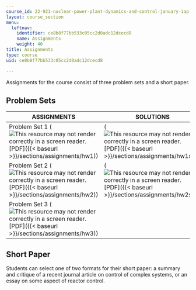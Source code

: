 ```yaml
---
course_id: 22-921-nuclear-power-plant-dynamics-and-control-january-iap-2006
layout: course_section
menu:
  leftnav:
    identifier: ce8b8f77bb533c05cc2d0adc12dcecd8
    name: Assignments
    weight: 40
title: Assignments
type: course
uid: ce8b8f77bb533c05cc2d0adc12dcecd8

---
```


Assignments for the course consist of three problem sets and a short paper.

Problem Sets
------------

| ASSIGNMENTS | SOLUTIONS |
| --- | --- |
| Problem Set 1 (![This resource may not render correctly in a screen reader.](/images/inacessible.gif)[PDF]({{< baseurl >}}/sections/assignments/hw1)) | (![This resource may not render correctly in a screen reader.](/images/inacessible.gif)[PDF]({{< baseurl >}}/sections/assignments/hw1sol)) |
| Problem Set 2 (![This resource may not render correctly in a screen reader.](/images/inacessible.gif)[PDF]({{< baseurl >}}/sections/assignments/hw2)) | (![This resource may not render correctly in a screen reader.](/images/inacessible.gif)[PDF]({{< baseurl >}}/sections/assignments/hw2sol)) |
| Problem Set 3 (![This resource may not render correctly in a screen reader.](/images/inacessible.gif)[PDF]({{< baseurl >}}/sections/assignments/hw3)) |   

Short Paper
-----------

Students can select one of two formats for their short paper: a summary and critique of a recent journal article on control of complex systems, or an essay on some aspect of reactor control.